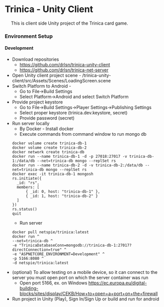 # Trinica - Unity Client

&nbsp;&nbsp;&nbsp;&nbsp; This is client side Unity project of the Trinica card game.

### Environment Setup

#### Development

- Download repositories
  - https://github.com/drlsn/trinica-unity-client
  - https://github.com/drlsn/trinica-net-server
- Open Unity client project scene - /trinica-unity-client/src/Assets/Scenes/LoadingScreen.scene
- Switch Platform to Android -
  - Go to File->Build Settings
  - Select Platform->Android and select Switch Platform
- Provide project keystore
  - Go to File->Build Settings->Player Settings->Publishing Settings
  - Select proper keystore (trinica.dev.keystore, secret) 
  - Provide password (secret)
- Run server locally
  - By Docker - Install docker
  - Execute commands from command window to run mongo db
  ```
  docker volume create trinica-db-1
  docker volume create trinica-db-2
  docker network create trinica-db
  docker run --name trinica-db-1 -d -p 27018:27017 -v trinica-db-1:/data/db --net=trinica-db mongo --replSet rs
  docker run --name trinica-db-2 -d -v trinica-db-2:/data/db --net=trinica-db mongo --replSet rs
  docker exec -it trinica-db-1 mongosh
  rs.initiate({
  	_id: "rs",
  	members: [
  		{ _id: 0, host: "trinica-db-1" },
  		{ _id: 1, host: "trinica-db-2" }
  	]
  })
  rs.status()
  quit
  ```
  - Run server
  ```
  docker pull netspie/trinica:latest
  docker run ^
  --net=trinica-db ^
  -e "TrinicaDatabaseConn=mongodb://trinica-db-1:27017?directConnection=true" ^
  -e "ASPNETCORE_ENVIRONMENT=Development" ^
  -p 5166:8080 ^
  -d netspie/trinica:latest
  ```
- (optional) To allow testing on a mobile device, so it can connect to the server you must open port on which the server container was run
  - Open port 5166, ex. on Windows https://ec.europa.eu/digital-building-blocks/sites/display/CEKB/How+to+open+a+port+on+the+firewall
- Run project in Unity (Play), Sign In/Sign Up or build and run for android
